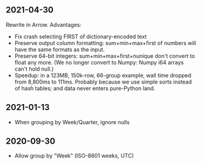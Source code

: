 2021-04-30
----------

Rewrite in Arrow. Advantages:

* Fix crash selecting FIRST of dictionary-encoded text
* Preserve output column formatting: sum+min+max+first of numbers will have
  the same formats as the input.
* Preserve 64-bit integers: sum+min+max+first+nunique don't convert to float
  any more. (We no longer convert to Numpy: Numpy i64 arrays can't hold null.)
* Speedup: in a 123MB, 150k-row, 66-group example, wall time dropped from
  8,800ms to 111ms. Probably because we use simple sorts instead of hash
  tables; and data never enters pure-Python land.

2021-01-13
----------

* When grouping by Week/Quarter, ignore nulls

2020-09-30
----------

* Allow group by "Week" (ISO-8601 weeks, UTC)
